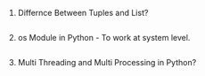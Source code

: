 1. Differnce Between Tuples and List?
```
```



2. os Module in Python - To work at system level.
```
```


3. Multi Threading and Multi Processing in Python?
